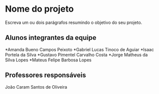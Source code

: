 # Nome do projeto
Escreva um ou dois parágrafos resumindo o objetivo do seu projeto.

## Alunos integrantes da equipe

*Amanda Bueno Campos Peixoto
*Gabriel Lucas Tinoco de Aguiar
*Isaac Portela da Silva
*Gustavo Pimentel Carvalho Costa
*Jorge Matheus da Silva Lopes
*Mateus Felipe Barbosa Lopes


## Professores responsáveis

João Caram Santos de Oliveira


